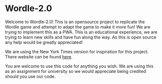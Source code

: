 # Wordle-2.0

Welcome to Wordle-2.0! This is an opensource project to replicate the Wordle game and attempt to adapt the game to make it more fun! We are trying to implement this as a PWA. This is an educational experience, we are trying to learn new skills and have fun along the way. As this is open source any help would be greatly appreciated!

We are using the New York Times version for inspiration for this project. There website can be found [here](https://www.nytimes.com/games/wordle/index.html?mibextid=uc01c0).

You are welcome to use this code for anything you wish. We are using this as an assignment for university so we would appreciate being credited should you use our code.